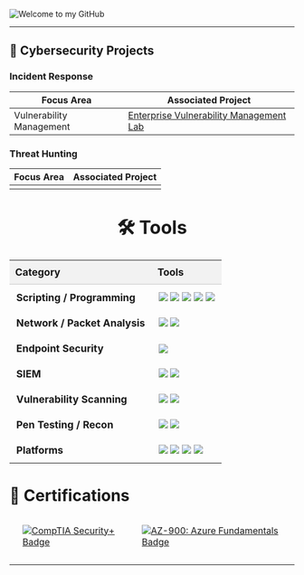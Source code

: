 ![Welcome to my GitHub](https://camo.githubusercontent.com/5276a76d8bff4f232011bd5490d11e51e53c1c53fbd38f8644ba56c41f5e8491/68747470733a2f2f63617073756c652d72656e6465722e76657263656c2e6170702f6170693f747970653d776176696e67266865696768743d32303026636f6c6f723d3130303a3839393439392c303a37303830393026746578743d57656c636f6d65253230746f2532306d7925323047697468756226666f6e74416c69676e3d353026666f6e7453697a653d333526666f6e74416c69676e593d333726666f6e74436f6c6f723d46464646464626616e696d6174696f6e3d7477696e6b6c696e67)

---

## 🧰 Cybersecurity Projects

###  Incident Response
| Focus Area              | Associated Project |
|-------------------------|--------------------|
| Vulnerability Management | [Enterprise Vulnerability Management Lab](https://github.com/ayubhali/Vulnerability-Management-Program) |

### Threat Hunting
| Focus Area                  | Associated Project |
|----------------------------|--------------------|
|                            |                    |

<h2 style="font-size: 2rem; text-align: center;">🛠️ Tools</h2>

<table style="width: 100%; border-collapse: collapse; font-size: 1.1rem;">
    <thead>
        <tr style="background-color: #f2f2f2;">
            <th style="padding: 10px; text-align: left; border-bottom: 2px solid #ddd;">Category</th>
            <th style="padding: 10px; text-align: left; border-bottom: 2px solid #ddd;">Tools</th>
        </tr>
    </thead>
    <tbody>
        <tr>
            <td style="padding: 12px; vertical-align: top;"><b> Scripting / Programming </b></td>
            <td style="padding: 12px;">
                <img src="https://img.shields.io/badge/-Python-3776AB?style=flat-square&logo=python&logoColor=white" />
                <img src="https://img.shields.io/badge/-C-00599C?style=flat-square&logo=c&logoColor=white" />
                <img src="https://img.shields.io/badge/-C++-00599C?style=flat-square&logo=c%2B%2B&logoColor=white" />
                <img src="https://img.shields.io/badge/-PowerShell-5391FE?style=flat-square&logo=powershell&logoColor=white" />
                <img src="https://img.shields.io/badge/-Bash-4EAA25?style=flat-square&logo=gnu-bash&logoColor=white" />
            </td>
        </tr>
        <tr>
            <td style="padding: 12px; vertical-align: top;"><b>Network / Packet Analysis</b></td>
            <td style="padding: 12px;">
                <img src="https://img.shields.io/badge/-Wireshark-1679A7?style=flat-square&logo=Wireshark&logoColor=white" />
                <img src="https://img.shields.io/badge/-Scapy-FFC107?style=flat-square&logo=python&logoColor=black" />
            </td>
        </tr>
        <tr>
            <td style="padding: 12px; vertical-align: top;"><b>Endpoint Security</b></td>
            <td style="padding: 12px;">
                <img src="https://img.shields.io/badge/-Microsoft_Defender_for_Endpoint-00A4EF?style=flat-square&logo=Microsoft&logoColor=white" />
            </td>
        </tr>
        <tr>
            <td style="padding: 12px; vertical-align: top;"><b>SIEM</b></td>
            <td style="padding: 12px;">
                <img src="https://img.shields.io/badge/-Microsoft_Sentinel-0078D4?style=flat-square&logo=Microsoft&logoColor=white" />
                <img src="https://img.shields.io/badge/-Splunk-000000?style=flat-square&logo=Splunk&logoColor=white" />
            </td>
        </tr>
        <tr>
            <td style="padding: 12px; vertical-align: top;"><b>Vulnerability Scanning</b></td>
            <td style="padding: 12px;">
                <img src="https://img.shields.io/badge/-Tenable_Nessus-00C176?style=flat-square&logo=Tenable&logoColor=white" />
                <img src="https://img.shields.io/badge/-OpenVAS-00B9E4?style=flat-square&logo=openvas&logoColor=white" />
            </td>
        </tr>
        <tr>
            <td style="padding: 12px; vertical-align: top;"><b>Pen Testing / Recon</b></td>
            <td style="padding: 12px;">
                <img src="https://img.shields.io/badge/-Nmap-214478?style=flat-square&logo=Nmap&logoColor=white" />
                <img src="https://img.shields.io/badge/-Metasploit-5094CE?style=flat-square&logo=Metasploit&logoColor=white" />
            </td>
        </tr>
        <tr>
            <td style="padding: 12px; vertical-align: top;"><b>Platforms</b></td>
            <td style="padding: 12px;">
                <img src="https://img.shields.io/badge/-Windows-0078D6?style=flat-square&logo=Windows&logoColor=white" />
                <img src="https://img.shields.io/badge/-Linux-FCC624?style=flat-square&logo=Linux&logoColor=black" />
                <img src="https://img.shields.io/badge/-Microsoft_Azure-007FFF?style=flat-square&logo=Microsoft-Azure&logoColor=white" />
                <img src="https://img.shields.io/badge/-VMware-607078?style=flat-square&logo=VMware&logoColor=white" />
            </td>
        </tr>
    </tbody>
</table>


<h2 style="font-size: 1.75rem; display: flex; align-items: center; gap: 10px;">📑 Certifications</h2>

<table style="width: 100%; border-collapse: separate; border-spacing: 15px 10px;">
  <tr>
    <td>
      <a href="#" target="_blank" rel="noopener noreferrer">
        <img src="https://img.shields.io/badge/CompTIA%20Security%2B-%23FF0000?style=for-the-badge&logo=comptia&logoColor=white" alt="CompTIA Security+ Badge" />
      </a>
    </td>
    <td>
      <a href="#" target="_blank" rel="noopener noreferrer">
        <img src="https://img.shields.io/badge/AZ--900%3A%20Azure%20Fundamentals-0078D4?style=for-the-badge&logo=microsoft&logoColor=white" alt="AZ-900: Azure Fundamentals Badge" />
      </a>
    </td>
  </tr>
</table>



---

